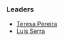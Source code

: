 ### Leaders

* [Teresa Pereira](mailto:teresa.pereira@owasp.org)
* [Luis Serra](mailto:luis.serra@owasp.org)

